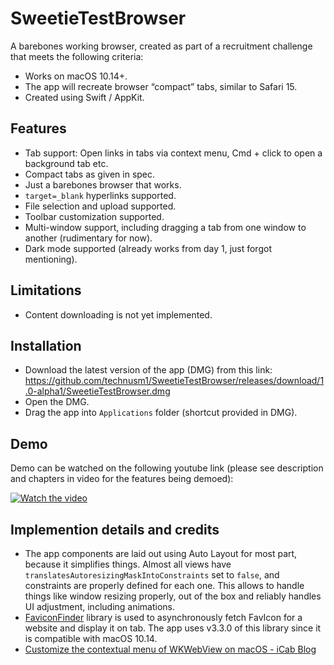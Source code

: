 # SweetieTestBrowser
A barebones working browser, created as part of a recruitment challenge that meets the following criteria:
- Works on macOS 10.14+.
- The app will recreate browser “compact” tabs, similar to Safari 15.
- Created using Swift / AppKit.

## Features
- Tab support: Open links in tabs via context menu, Cmd + click to open a background tab etc.
- Compact tabs as given in spec.
- Just a barebones browser that works.
- `target=_blank` hyperlinks supported.
- File selection and upload supported.
- Toolbar customization supported.
- Multi-window support, including dragging a tab from one window to another (rudimentary for now).
- Dark mode supported (already works from day 1, just forgot mentioning).

## Limitations
- Content downloading is not yet implemented.

## Installation
- Download the latest version of the app (DMG) from this link: https://github.com/technusm1/SweetieTestBrowser/releases/download/1.0-alpha1/SweetieTestBrowser.dmg
- Open the DMG.
- Drag the app into `Applications` folder (shortcut provided in DMG).

## Demo
Demo can be watched on the following youtube link (please see description and chapters in video for the features being demoed):

[![Watch the video](https://img.youtube.com/vi/MwlMwmiVcAs/default.jpg)](https://youtu.be/MwlMwmiVcAs)

## Implemention details and credits
- The app components are laid out using Auto Layout for most part, because it simplifies things. Almost all views have `translatesAutoresizingMaskIntoConstraints` set to `false`, and constraints are properly defined for each one. This allows to handle things like window resizing properly, out of the box and reliably handles UI adjustment, including animations.
- [FaviconFinder](https://github.com/will-lumley/FaviconFinder/) library is used to asynchronously fetch FavIcon for a website and display it on tab. The app uses v3.3.0 of this library since it is compatible with macOS 10.14.
- [Customize the contextual menu of WKWebView on macOS - iCab Blog](https://icab.de/blog/2022/06/12/customize-the-contextual-menu-of-wkwebview-on-macos/)
